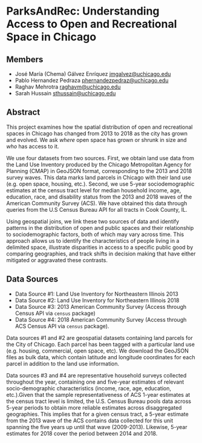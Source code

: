 # ParksAndRec: Understanding Access to Open and Recreational Space in Chicago

## Members

- José María (Chema) Gálvez Enríquez <jmgalvez@uchicago.edu>
- Pablo Hernandez Pedraza <phernandezpedraz@uchicago.edu>
- Raghav Mehrotra <raghavm@uchicago.edu>
- Sarah Hussain <sthussain@uchicago.edu>

## Abstract

This project examines how the spatial distribution of open and recreational spaces in Chicago has changed from 2013 to 2018 as the city has grown and evolved. We ask *where* open space has grown or shrunk in size and *who* has access to it.

We use four datasets from two sources. First, we obtain land use data from the Land Use Inventory produced by the Chicago Metropolitan Agency for Planning (CMAP) in GeoJSON format, corresponding to the 2013 and 2018 survey waves. This data marks land parcels in Chicago with their land use (e.g. open space, housing, etc.). Second, we use 5-year sociodemographic estimates at the census tract level for median household income, age, education, race, and disability status from the 2013 and 2018 waves of the American Community Survey (ACS). We have obtained this data through queries from the U.S Census Bureau API for all tracts in Cook County, IL. 

Using geospatial joins, we link these two sources of data and identify patterns in the distribution of open and public spaces and their relationship to sociodemographic factors, both of which may vary across time. This approach allows us to identify the characteristics of people living in a delimited space, illustrate disparities in access to a specific public good by comparing geographies, and track shifts in decision making that have either mitigated or aggravated these contrasts.   

##  Data Sources
- Data Source #1: Land Use Inventory for Northeastern Illinois 2013
- Data Source #2: Land Use Inventory for Northeastern Illinois 2018
- Data Source #3: 2013 American Community Survey (Access through Census API via `census` package)
- Data Source #4: 2018 American Community Survey (Access through ACS Census API via `census` package). 

Data sources #1 and #2 are geospatial datasets containing land parcels for the City of Chicago. Each parcel has been tagged with a particular land use (e.g. housing, commercial, open space, etc). We download the GeoJSON files as bulk data, which contain latitude and longitude coordinates for each parcel in addition to the land use information.

Data sources #3 and #4 are representative household surveys collected throughout the year, containing one and five-year estimates of relevant socio-demographic characteristics (income, race, age, education, etc.).Given that the sample representativeness of ACS 1-year estimates at the census tract level is limited, the U.S. Census Bureau pools data across 5-year periods to obtain more reliable estimates across disaggregated geographies. This implies that for a given census tract, a 5-year estimate from the 2013 wave of the ACS contains data collected for this unit spanning the five years up until that wave (2009-2013). Likewise, 5-year estimates for 2018 cover the period between 2014 and 2018.     